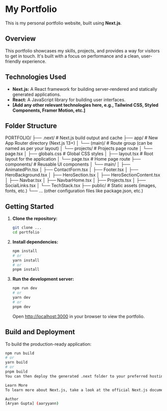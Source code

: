 # My Portfolio

This is my personal portfolio website, built using **Next.js**.

## Overview

This portfolio showcases my skills, projects, and provides a way for visitors to get in touch. It's built with a focus on performance and a clean, user-friendly experience.

## Technologies Used

* **Next.js:** A React framework for building server-rendered and statically generated applications.
* **React:** A JavaScript library for building user interfaces.
* **[Add any other relevant technologies here, e.g., Tailwind CSS, Styled Components, Framer Motion, etc.]**

## Folder Structure

PORTFOLIO/
├── .next/             # Next.js build output and cache
├── app/                # New App Router directory (Next.js 13+)
│   └── (main)/         # Route group (can be named as per your layout)
│       └── projects/   # Projects page route
│           └── page.tsx
│   ├── globals.css     # Global CSS styles
│   ├── layout.tsx      # Root layout for the application
│   └── page.tsx        # Home page route
├── components/         # Reusable UI components
│   └── main/
│       ├── AnimatedPin.tsx
│       ├── ContactForm.tsx
│       ├── Footer.tsx
│       ├── HeroBackground.tsx
│       ├── HeroSection.tsx
│       ├── HeroSectionContent.tsx
│       ├── Navbar.tsx
│       ├── NavbarHome.tsx
│       ├── Projects.tsx
│       ├── SocialLinks.tsx
│       └── TechStack.tsx
├── public/             # Static assets (images, fonts, etc.)
└── ... (other configuration files like package.json, etc.)


## Getting Started

1.  **Clone the repository:**
    ```bash
    git clone ...
    cd portfolio
    ```

2.  **Install dependencies:**
    ```bash
    npm install
    # or
    yarn install
    # or
    pnpm install
    ```

3.  **Run the development server:**
    ```bash
    npm run dev
    # or
    yarn dev
    # or
    pnpm dev
    ```

    Open [http://localhost:3000](http://localhost:3000) in your browser to view the portfolio.

## Build and Deployment

To build the production-ready application:

```bash
npm run build
# or
yarn build
# or
pnpm build
You can then deploy the generated .next folder to your preferred hosting provider (e.g., Vercel, Netlify).

Learn More
To learn more about Next.js, take a look at the official Next.js documentation.

Author
[Aryan Gupta] (aaryyann)
